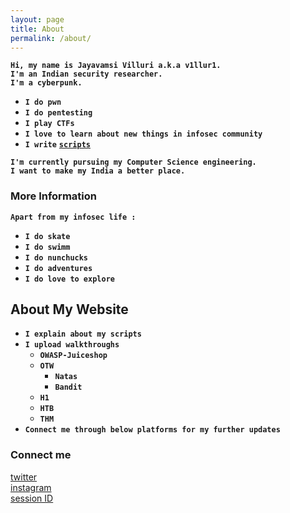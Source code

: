 ```yaml
---
layout: page
title: About
permalink: /about/
---
```


**`Hi, my name is Jayavamsi Villuri a.k.a v1llur1.`**\
**`I'm an Indian security researcher.`**\
**`I'm a cyberpunk.`**

- **`I do pwn`**
- **`I do pentesting`**
- **`I play CTFs`**
- **`I love to learn about new things in infosec community`**
- **`I write`** [**`scripts`**](https://github.com/v1llur1)

**`I'm currently pursuing my Computer Science engineering.`**\
**`I want to make my India a better place.`**

### More Information

**`Apart from my infosec life :`**

- **`I do skate`**
- **`I do swimm`**
- **`I do nunchucks`**
- **`I do adventures`**
- **`I do love to explore`**

## About My Website

- **`I explain about my scripts`**
- **`I upload walkthroughs`**
    + **`OWASP-Juiceshop`**
    + **`OTW`**
        - **`Natas`**
        - **`Bandit`**
    + **`H1`**
    + **`HTB`**
    + **`THM`**
- **`Connect me through below platforms for my further updates`**

### Connect me

[twitter](https://twitter.com/v1llur1)\
[instagram](https://instagram.com/v1llur1)\
[session ID](05fbafd6532b093148fb3852e21d5fd239ec85ec8b0806bf819d4e88f9f125ab52)

